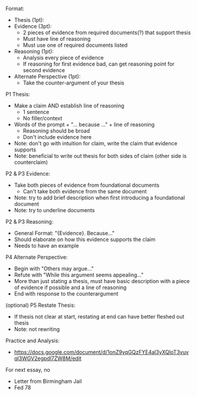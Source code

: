 
Format: 
- Thesis (1pt):
- Evidence (3pt): 
	- 2 pieces of evidence from required documents(?) that support thesis 
	- Must have line of reasoning 
	- Must use one of required documents listed 
- Reasoning (1pt): 
	- Analysis every piece of evidence
	- If reasoning for first evidence bad, can get reasoning point for second evidence
- Alternate Perspective (1pt):
	- Take the counter-argument of your thesis 


P1 Thesis: 
- Make a claim AND establish line of reasoning
	- 1 sentence
	- No filler/context
- Words of the prompt + "... because ..." + line of reasoning 
	- Reasoning should be broad
	- Don't include evidence here 
- Note: don't go with intuition for claim, write the claim that evidence supports 
- Note: beneficial to write out thesis for both sides of claim (other side is counterclaim)

P2 & P3 Evidence:
- Take both pieces of evidence from foundational documents 
	- Can't take both evidence from the same document 
- Note: try to add brief description when first introducing a foundational document 
- Note: try to underline documents 

P2 & P3 Reasoning: 
- General Format: "{Evidence}. Because..."
- Should elaborate on how this evidence supports the claim 
- Needs to have an example

P4 Alternate Perspective:
- Begin with "Others may argue..."
- Refute with "While this argument seems appealing..."
- More than just stating a thesis, must have basic description with a piece of evidence if possible and a line of reasoning
- End with response to the counterargument 

(optional) P5 Restate Thesis:
- If thesis not clear at start, restating at end can have better fleshed out thesis 
- Note: not rewriting 


Practice and Analysis: 
- https://docs.google.com/document/d/1onZ9yqGQzFYE4al3yXQIoT3vuvql3WGV2egpdl7ZW8M/edit

For next essay, no 
- Letter from Birmingham Jail
- Fed 78











